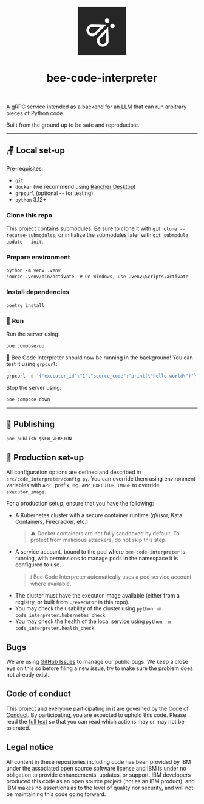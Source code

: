 <p align="center">
    <img src="./docs/assets/Bee_Dark.svg" height="128">
    <h1 align="center">bee-code-interpreter</h1>
</p>

<p align="center">
  <a aria-label="Join the community on GitHub" href="https://github.com/i-am-bee/bee-code-interpreter/discussions">
    <img alt="" src="https://img.shields.io/badge/Join%20the%20community-blueviolet.svg?style=for-the-badge&labelColor=000000&label=Bee">
  </a>
</p>

A gRPC service intended as a backend for an LLM that can run arbitrary pieces of Python code.

Built from the ground up to be safe and reproducible.

---

## 🪑 Local set-up

Pre-requisites:
- `git`
- `docker` (we recommend using [Rancher Desktop](https://rancherdesktop.io/))
- `grpcurl` (optional -- for testing)
- `python` 3.12+

### Clone this repo

This project contains submodules. Be sure to clone it with `git clone --recurse-submodules`, or initialize the submodules later with `git submodule update --init`.

### Prepare environment

```shell
python -m venv .venv
source .venv/bin/activate  # On Windows, use .venv\Scripts\activate
```

### Install dependencies

```shell
poetry install
```

### 🚀 Run

Run the server using:

```bash
poe compose-up
```

🎉 Bee Code Interpreter should now be running in the background! You can test it using `grpcurl`:

```bash
grpcurl -d '{"executor_id":"1","source_code":"print(\"hello world\")"}' -plaintext -max-time 60 127.0.0.1:50051 code_interpreter.v1.CodeInterpreterService/Execute
```

Stop the server using:

```bash
poe compose-down
```

---

## 📣 Publishing

```shell
poe publish $NEW_VERSION
```

## 🧳 Production set-up

All configuration options are defined and described in `src/code_interpreter/config.py`. You can override them using environment variables with `APP_` prefix, eg. `APP_EXECUTOR_IMAGE` to override `executor_image`.

For a production setup, ensure that you have the following:
- A Kubernetes cluster with a secure container runtime (gVisor, Kata Containers, Firecracker, etc.)
  > ⚠️ Docker containers are not fully sandboxed by default. To protect from malicious attackers, do not skip this step.
- A service account, bound to the pod where `bee-code-interpreter` is running, with permissions to manage pods in the namespace it is configured to use.
  > ℹ️ Bee Code Interpreter automatically uses a pod service account where available.
- The cluster must have the executor image available (either from a registry, or built from `./executor` in this repo).
- You may check the usability of the cluster using `python -m code_interpreter.kubernetes_check`.
- You may check the health of the local service using `python -m code_interpreter.health_check`.

## Bugs

We are using [GitHub Issues](https://github.com/i-am-bee/bee-code-interpreter/issues) to manage our public bugs. We keep a close eye on this so before filing a new issue, try to make sure the problem does not already exist.

## Code of conduct

This project and everyone participating in it are governed by the [Code of Conduct](./CODE_OF_CONDUCT.md). By participating, you are expected to uphold this code. Please read the [full text](./CODE_OF_CONDUCT.md) so that you can read which actions may or may not be tolerated.

## Legal notice

All content in these repositories including code has been provided by IBM under the associated open source software license and IBM is under no obligation to provide enhancements, updates, or support. IBM developers produced this code as an open source project (not as an IBM product), and IBM makes no assertions as to the level of quality nor security, and will not be maintaining this code going forward.
